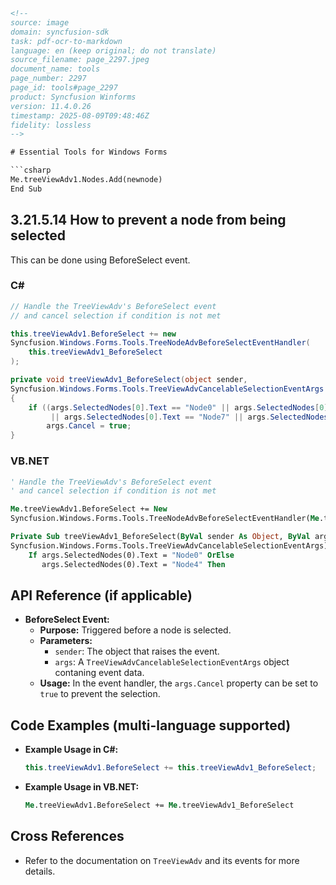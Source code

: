 ```html
<!-- 
source: image
domain: syncfusion-sdk
task: pdf-ocr-to-markdown
language: en (keep original; do not translate)
source_filename: page_2297.jpeg
document_name: tools
page_number: 2297
page_id: tools#page_2297
product: Syncfusion Winforms
version: 11.4.0.26
timestamp: 2025-08-09T09:48:46Z
fidelity: lossless
-->

# Essential Tools for Windows Forms

```csharp
Me.treeViewAdv1.Nodes.Add(newnode)
End Sub
```

## 3.21.5.14 How to prevent a node from being selected

This can be done using BeforeSelect event.

### C#

```csharp
// Handle the TreeViewAdv's BeforeSelect event
// and cancel selection if condition is not met

this.treeViewAdv1.BeforeSelect += new
Syncfusion.Windows.Forms.Tools.TreeNodeAdvBeforeSelectEventHandler(
    this.treeViewAdv1_BeforeSelect
);

private void treeViewAdv1_BeforeSelect(object sender,
Syncfusion.Windows.Forms.Tools.TreeViewAdvCancelableSelectionEventArgs args)
{
    if ((args.SelectedNodes[0].Text == "Node0" || args.SelectedNodes[0].Text == "Node4"
         || args.SelectedNodes[0].Text == "Node7" || args.SelectedNodes[0].Text == "Node0"))
        args.Cancel = true;
}
```

### VB.NET

```vb
' Handle the TreeViewAdv's BeforeSelect event
' and cancel selection if condition is not met

Me.treeViewAdv1.BeforeSelect += New
Syncfusion.Windows.Forms.Tools.TreeNodeAdvBeforeSelectEventHandler(Me.treeViewAdv1_BeforeSelect)

Private Sub treeViewAdv1_BeforeSelect(ByVal sender As Object, ByVal args As
Syncfusion.Windows.Forms.Tools.TreeViewAdvCancelableSelectionEventArgs)
    If args.SelectedNodes(0).Text = "Node0" OrElse
       args.SelectedNodes(0).Text = "Node4" Then
```

## API Reference (if applicable)
- **BeforeSelect Event:**
  - **Purpose:** Triggered before a node is selected.
  - **Parameters:**
    - `sender`: The object that raises the event.
    - `args`: A `TreeViewAdvCancelableSelectionEventArgs` object contaning event data.
  - **Usage:** In the event handler, the `args.Cancel` property can be set to `true` to prevent the selection.

## Code Examples (multi-language supported)
- **Example Usage in C#:**
  ```csharp
  this.treeViewAdv1.BeforeSelect += this.treeViewAdv1_BeforeSelect;
  ```
- **Example Usage in VB.NET:**
  ```vb
  Me.treeViewAdv1.BeforeSelect += Me.treeViewAdv1_BeforeSelect
  ```

## Cross References
- Refer to the documentation on `TreeViewAdv` and its events for more details.

<!-- tags: [syncfusion, winforms, treeviewadv, beforeselect, event] keywords: [treeview, selection, cancel, event handling, windows forms] -->
```